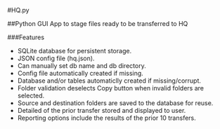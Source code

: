 #HQ.py

##Python GUI App to stage files ready to be transferred to HQ

###Features
* SQLite database for persistent storage.
* JSON config file (hq.json).
* Can manually set db name and db directory. 
* Config file automatically created if missing.
* Database and/or tables automaticlly created if missing/corrupt.
* Folder validation deselects Copy button when invalid folders are selected.
* Source and destination folders are saved to the database for reuse.
* Detailed of the prior transfer stored and displayed to user.
* Reporting options include the results of the prior 10 transfers.

